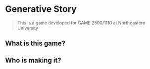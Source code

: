 # Generative Story
> This is a game developed for GAME 2500/1110 at Northeastern University

## What is this game?

## Who is making it?
